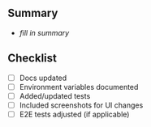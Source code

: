 ## Summary
- _fill in summary_

## Checklist
- [ ] Docs updated
- [ ] Environment variables documented
- [ ] Added/updated tests
- [ ] Included screenshots for UI changes
- [ ] E2E tests adjusted (if applicable)
